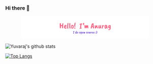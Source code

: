 ### Hi there 👋

<p align="center"><img width="80%" alt="Hello, I'm Yuvaraj. I do open source!" src="./assets/gh-readme-header.png" /></a></p>


<!--
**Yuvaraj2519/Yuvaraj2519** is a ✨ _special_ ✨ repository because its `README.md` (this file) appears on your GitHub profile.

Here are some ideas to get you started:

- 🔭 I’m currently working on ...
- 🌱 I’m currently learning ...
- 👯 I’m looking to collaborate on ...
- 🤔 I’m looking for help with ...
- 💬 Ask me about ...
- 📫 How to reach me: ...
- 😄 Pronouns: ...
- ⚡ Fun fact: ...
-->

![Yuvaraj's github stats](https://github-readme-stats.vercel.app/api?username=Yuvaraj2519)  

[![Top Langs](https://github-readme-stats.vercel.app/api/top-langs/?username=anuraghazra)](https://github.com/anuraghazra/github-readme-stats)

